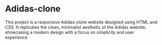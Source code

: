 # Adidas-clone
This project is a responsive Adidas clone website designed using HTML and CSS. It replicates the clean, minimalist aesthetic of the Adidas website, showcasing a modern design with a focus on simplicity and user experience.
